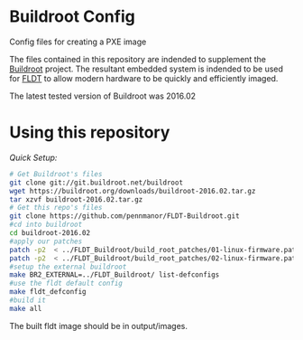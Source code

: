 # Buildroot Config 

Config files for creating a PXE image

The files contained in this repository are indended to supplement the [Buildroot](http://www.buildroot.org/) project.
The resultant embedded system is indended to be used for [FLDT](https://github.com/pennmanor/FLDT) to allow modern hardware to be quickly and efficiently imaged.

The latest tested version of Buildroot was 2016.02

# Using this repository

*Quick Setup:*

```bash
# Get Buildroot's files
git clone git://git.buildroot.net/buildroot
wget https://buildroot.org/downloads/buildroot-2016.02.tar.gz
tar xzvf buildroot-2016.02.tar.gz
# Get this repo's files
git clone https://github.com/pennmanor/FLDT-Buildroot.git
#cd into buildroot
cd buildroot-2016.02
#apply our patches
patch -p2  < ../FLDT_Buildroot/build_root_patches/01-linux-firmware.patch 
patch -p2  < ../FLDT_Buildroot/build_root_patches/02-linux-firmware.patch
#setup the external buildroot 
make BR2_EXTERNAL=../FLDT_Buildroot/ list-defconfigs
#use the fldt default config
make fldt_defconfig
#build it
make all
```

The built fldt image should be in output/images.

